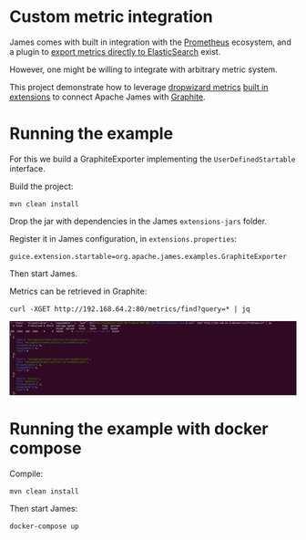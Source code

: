 # Custom metric integration

James comes with built in integration with the [Prometheus](https://prometheus.io/) ecosystem, and
a plugin to [export metrics directly to ElasticSearch]() exist.

However, one might be willing to integrate with arbitrary metric system.

This project demonstrate how to leverage [dropwizard metrics](https://metrics.dropwizard.io/4.2.0/)
 [built in extensions](https://metrics.dropwizard.io/4.2.0/manual/graphite.html)
to connect Apache James with [Graphite](https://graphiteapp.org/).

# Running the example

For this we build a GraphiteExporter implementing the `UserDefinedStartable` interface.

Build the project:

```
mvn clean install
```

Drop the jar with dependencies in the James `extensions-jars` folder.

Register it in James configuration, in `extensions.properties`:

```
guice.extension.startable=org.apache.james.examples.GraphiteExporter
```

Then start James.

Metrics can be retrieved in Graphite:

```
curl -XGET http://192.168.64.2:80/metrics/find?query=* | jq
```

![](image/metrics-graphite.png)

# Running the example with docker compose

Compile:

```
mvn clean install
```

Then start James:

```
docker-compose up
```
